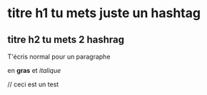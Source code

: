 # titre h1 tu mets juste un hashtag

## titre h2 tu mets 2 hashrag 

T'écris normal pour un paragraphe

en **gras** et _italique_

// ceci est un test 

